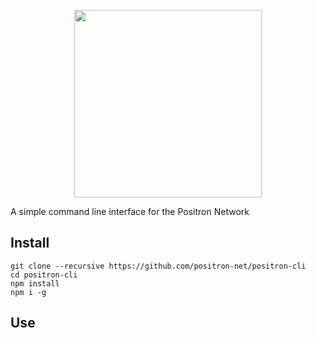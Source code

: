 <p style="text-align: center;"><img width="300" src="https://positron-net.github.io/website/assets/img/logo1.svg"></p>
A simple command line interface for the Positron Network

## Install

```
git clone --recursive https://github.com/positron-net/positron-cli
cd positron-cli
npm install
npm i -g
```

## Use
